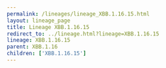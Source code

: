 ```yaml
---
permalink: /lineages/lineage_XBB.1.16.15.html
layout: lineage_page
title: Lineage XBB.1.16.15
redirect_to: ../lineage.html?lineage=XBB.1.16.15
lineage: XBB.1.16.15
parent: XBB.1.16
children: ['XBB.1.16.15']
---
```


